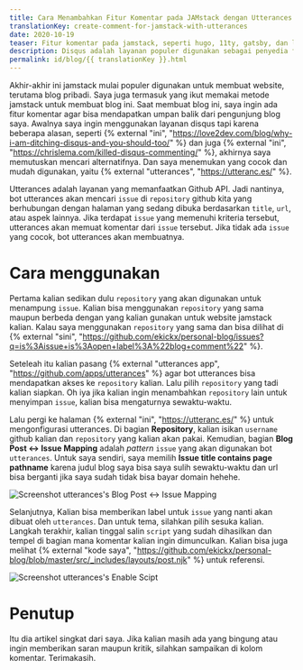 ```yaml
---
title: Cara Menambahkan Fitur Komentar pada JAMstack dengan Utterances
translationKey: create-comment-for-jamstack-with-utterances
date: 2020-10-19
teaser: Fitur komentar pada jamstack, seperti hugo, 11ty, gatsby, dan lain-lain
description: Disqus adalah layanan populer digunakan sebagai penyedia fitur komentar. Tapi karena beberapa keterbatasannya, saya memilih alternatif yang lebih mudah dan murah, yaitu utterances.
permalink: id/blog/{{ translationKey }}.html
---
```

Akhir-akhir ini jamstack mulai populer digunakan untuk membuat website, terutama blog pribadi. Saya juga termasuk yang ikut memakai metode jamstack untuk membuat blog ini. Saat membuat blog ini, saya ingin ada fitur komentar agar bisa mendapatkan umpan balik dari pengunjung blog saya. Awalnya saya ingin menggunakan layanan disqus tapi karena beberapa alasan, seperti {% external "ini", "https://love2dev.com/blog/why-i-am-ditching-disqus-and-you-should-too/" %} dan juga {% external "ini", "https://chrislema.com/killed-disqus-commenting/" %}, akhirnya saya memutuskan mencari alternatifnya. Dan saya menemukan yang cocok dan mudah digunakan, yaitu {% external "utterances", "https://utteranc.es/" %}.

Utterances adalah layanan yang memanfaatkan Github API. Jadi nantinya, bot utterances akan mencari `issue` di `repository` github kita yang berhubungan dengan halaman yang sedang dibuka berdasarkan `title`, `url`, atau aspek lainnya. Jika terdapat `issue` yang memenuhi kriteria tersebut, utterances akan memuat komentar dari `issue` tersebut. Jika tidak ada `issue` yang cocok, bot utterances akan membuatnya.

# Cara menggunakan

Pertama kalian sedikan dulu `repository` yang akan digunakan untuk menampung `issue`. Kalian bisa menggunakan `repository` yang sama maupun berbeda dengan yang kalian gunakan untuk website jamstack kalian. Kalau saya menggunakan `repository` yang sama dan bisa dilihat di {% external "sini", "https://github.com/ekickx/personal-blog/issues?q=is%3Aissue+is%3Aopen+label%3A%22blog+comment%22" %}.

Seteleah itu kalian pasang {% external "utterances app", "https://github.com/apps/utterances" %} agar bot utterances bisa mendapatkan akses ke `repository` kalian. Lalu pilih `repository` yang tadi kalian siapkan. Oh iya jika kalian ingin menambahkan `repository` lain untuk menyimpan `issue`, kalian bisa mengaturnya sewaktu-waktu.

Lalu pergi ke halaman {% external "ini", "https://utteranc.es/" %} untuk mengonfigurasi utterances. Di bagian **Repository**, kalian isikan `username` github kalian dan `repository` yang kalian akan pakai. Kemudian, bagian **Blog Post ↔️ Issue Mapping** adalah _pattern_ `issue` yang akan digunakan bot `utterances`. Untuk saya sendiri, saya memilih **Issue title contains page pathname** karena judul blog saya bisa saya sulih sewaktu-waktu dan url bisa berganti jika saya sudah tidak bisa bayar domain hehehe.

![Screenshot utterances's Blog Post ↔️ Issue Mapping](/assets/img/Screenshot_2020-10-19-utterances-issue.png)

Selanjutnya, Kalian bisa memberikan label untuk `issue` yang nanti akan dibuat oleh `utterances`. Dan untuk tema, silahkan pilih sesuka kalian. Langkah terakhir, kalian tinggal salin `script` yang sudah dihasilkan dan tempel di bagian mana komentar kalian ingin dimunculkan. Kalian bisa juga melihat {% external "kode  saya", "https://github.com/ekickx/personal-blog/blob/master/src/_includes/layouts/post.njk" %} untuk referensi.

![Screenshot utterances's Enable Scipt](/assets/img/Screenshot_2020-10-19-utterances-script.png)

# Penutup

Itu dia artikel singkat dari saya. Jika kalian masih ada yang bingung atau ingin memberikan saran maupun kritik, silahkan sampaikan di kolom komentar. Terimakasih.



